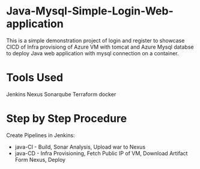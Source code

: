 # Java-Mysql-Simple-Login-Web-application

This is a simple demonstration project of login and register to showcase CICD of Infra provisiong of Azure VM with tomcat and Azure Mysql databse to deploy Java web application with mysql connection on a container.

# Tools Used

Jenkins
Nexus
Sonarqube
Terraform
docker

# Step by Step Procedure

Create Pipelines in Jenkins:

* java-CI - Build, Sonar Analysis, Upload war to Nexus
* java-CD - Infra Provisioning, Fetch Public IP of VM, Download Artifact Form Nexus, Deploy  
